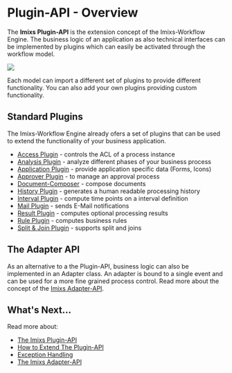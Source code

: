 # Plugin-API - Overview

The **Imixs Plugin-API** is the extension concept of the Imixs-Workflow Engine. The business logic of an application as also technical interfaces can be implemented by plugins which can easily be activated through the workflow model. 

<img src="../../images/modelling/bpmn_screen_32.png"/>

Each model can import a different set of plugins to provide different functionality. You can also add your own plugins providing custom functionality. 

## Standard Plugins

The Imixs-Workflow Engine already ofers a set of plugins that can be used to extend the functionality of your business application. 

 * [Access Plugin](accessplugin.html) - controls the ACL of a process instance
 * [Analysis Plugin](analysisplugin.html) - analyze different phases of your business process
 * [Application Plugin](applicationplugin.html) - provide application specific data (Forms, Icons)
 * [Approver Plugin](applicationplugin.html) - to manage an approval process
 * [Document-Composer](documentcomposerplugin.html) - compose documents 
 * [History Plugin](historyplugin.html) - generates a human readable processing history 
 * [Interval Plugin](intervalplugin.html) - compute time points on a interval definition
 * [Mail Plugin](mailplugin.html) - sends E-Mail notifications
 * [Result Plugin](resultplugin.html) - computes optional processing results
 * [Rule Plugin](ruleplugin.html) - computes business rules
 * [Split & Join Plugin](splitandjoinplugin.html) - supports split and joins


## The Adapter API

As an alternative to a the Plugin-API, business logic can also be implemented in an Adapter class. An adapter is bound to a single event and can be used for a more fine grained process control. Read more about the concept of the [Imixs Adapter-API](../../core/adapter-api.html).

## What's Next...

Read more about:

 * [The Imixs Plugin-API](../../core/plugin-api.html) 
 * [How to Extend The Plugin-API](howto_extend.html) 
 * [Exception Handling](exception_handling.html) 
 * [The Imixs Adapter-API](../../core/adapter-api.html) 
 
 